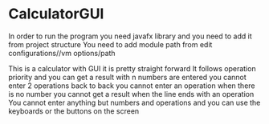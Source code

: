 # CalculatorGUI
In order to run the program you need javafx library and you need to add it from project structure
You need to add module path from edit configurations//vm options/path

This is a calculator with GUI it is pretty straight forward
It follows operation priority
and you can get a result with n numbers are entered
you cannot enter 2 operations back to back
you cannot enter an operation when there is no number
you cannot get a result when the line ends with an operation
You cannot enter anything but numbers and operations and you can use the keyboards or the buttons on the screen

